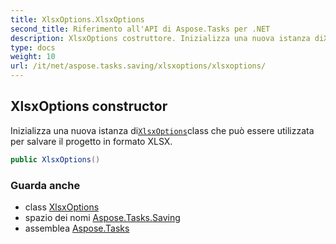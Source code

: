 ```yaml
---
title: XlsxOptions.XlsxOptions
second_title: Riferimento all'API di Aspose.Tasks per .NET
description: XlsxOptions costruttore. Inizializza una nuova istanza diXlsxOptionsclass che può essere utilizzata per salvare il progetto in formato XLSX.
type: docs
weight: 10
url: /it/net/aspose.tasks.saving/xlsxoptions/xlsxoptions/
---
```

## XlsxOptions constructor

Inizializza una nuova istanza di[`XlsxOptions`](../)class che può essere utilizzata per salvare il progetto in formato XLSX.

```csharp
public XlsxOptions()
```

### Guarda anche

* class [XlsxOptions](../)
* spazio dei nomi [Aspose.Tasks.Saving](../../xlsxoptions/)
* assemblea [Aspose.Tasks](../../../)


